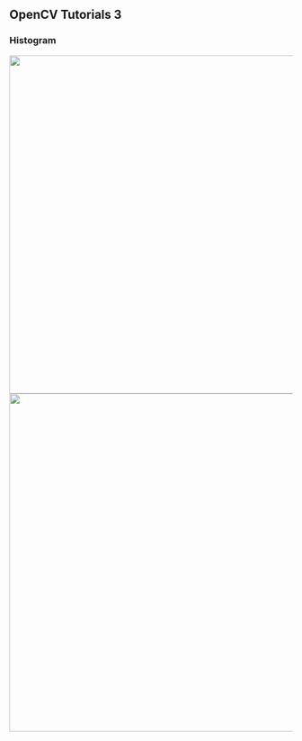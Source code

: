 ## OpenCV Tutorials 3

### Histogram

<img width=600 src="https://user-images.githubusercontent.com/44635266/63102938-109a9f80-bfb7-11e9-84e8-efc5d92b0e83.png">

<img width=600 src="https://user-images.githubusercontent.com/44635266/63102939-11333600-bfb7-11e9-9c56-90fda1311027.png">


